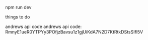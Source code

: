 npm run dev

things to do

andrews api code andrews api code: RmnyE1ueR0YTPYy3POfjzBavsu1z1gjUiKdA7N2D7KtRtkDStsSIfl5V
